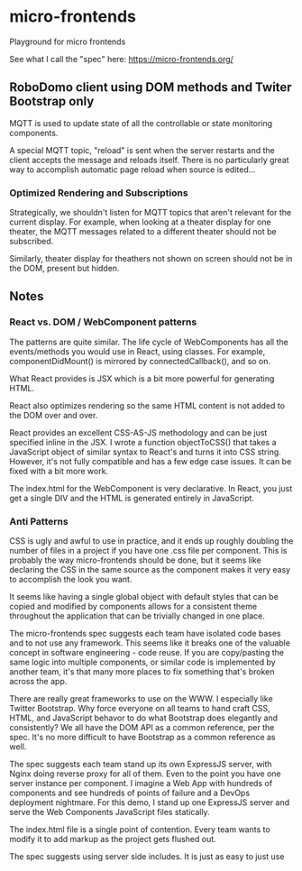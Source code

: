 # micro-frontends
Playground for micro frontends

See what I call the "spec" here:
    https://micro-frontends.org/

## RoboDomo client using DOM methods and Twiter Bootstrap only

MQTT is used to update state of all the controllable or state monitoring components.

A special MQTT topic, "reload" is sent when the server restarts and the client accepts the message and reloads itself.  There is no particularly great way to accomplish automatic page reload when source is edited...


### Optimized Rendering and Subscriptions

Strategically, we shouldn't listen for MQTT topics that aren't relevant for the current display.  For example, when looking at a theater display for one theater, the MQTT messages related to a different theater should not be subscribed.  

Similarly, theater display for theathers not shown on screen should not be in the DOM, present but hidden.

## Notes

### React vs. DOM / WebComponent patterns

The patterns are quite similar.  The life cycle of WebComponents has all the events/methods you would use in React, using classes.  For example, componentDidMount() is mirrored by connectedCallback(), and so on.

What React provides is JSX which is a bit more powerful for generating HTML.  

React also optimizes rendering so the same HTML content is not added to the DOM over and over.  

React provides an excellent CSS-AS-JS methodology and can be just specified inline in the JSX.  I wrote a function objectToCSS() that takes a JavaScript object of similar syntax to React's and turns it into CSS string.  However, it's not fully compatible and has a few edge case issues.  It can be fixed with a bit more work.

The index.html for the WebComponent is very declarative.  In React, you just get a single DIV and the HTML is generated entirely in JavaScript.

### Anti Patterns

CSS is ugly and awful to use in practice, and it ends up roughly doubling the number of files in a project if you have one .css file per component.  This is probably the way micro-frontends should be done, but it seems like declaring the CSS in the same source as the component makes it very easy to accomplish the look you want.  

It seems like having a single global object with default styles that can be copied and modified by components allows for a  consistent theme throughout the application that can be trivially changed in one place.

The micro-frontends spec suggests each team have isolated code bases and to not use any framework.  This seems like it breaks one of the valuable concept in software engineering - code reuse.  If you are copy/pasting the same logic into multiple components, or similar code is implemented by another team, it's that many more places to fix something that's broken across the app.

There are really great frameworks to use on the WWW.  I especially like Twitter Bootstrap.  Why force everyone on all teams to hand craft CSS, HTML,  and JavaScript behavor to do what Bootstrap does elegantly and consistently?  We all have the DOM API as a common reference, per the spec.  It's no more difficult to have Bootstrap as a common reference as well.

The spec suggests each team stand up its own ExpressJS server, with Nginx doing reverse proxy for all of them.  Even to the point you have one server instance per component.  I imagine a Web App with hundreds of components and see hundreds of points of failure and a DevOps deployment nightmare.  For this demo, I stand up one ExpressJS server and serve the Web Components JavaScript files statically.

The index.html file is a single point of contention.  Every team wants to modify it to add markup as the project gets flushed out.

The spec suggests using server side includes.  It is just as easy to just use <script> tags to load in JavaScript and use the declarative WebComponents HTML syntax within HTML.

MQTT is a pain point for the spec.  I implemented a single MQTT singleton with appropriate methods to publish, subscribe, and unsubscribe.  An application with 100 components using MQTT should not need 100 instances of MQTT.  What it should require is potentially 100 subscriptions, which is exactly what MQTT is meant to do.

Using the DOM API encourages the modification/enhancement of built in objects using the prototype of the base class.  For example, I would like to add Object.prototype.toCSS() method that takes the object and converts it to a styntactically correct string for use in HTML.

### GOTCHAs

* Conditional/dynamic rendering of components requires deeper knowledge of the components by the renderer.  This seems to break the spirit of the micro frontend pattern.  Specifically, the UI for RoboDomo is driven by a JSON configuration and (for example) the types and attributes of tiles for dashboard need to be known by the dashboard renderer.

* Namespacing was a pattern we got rid of along the way, but now becomes important again.  There are name collisions for CSS, for any global variables, for localStorage keys, and so on.  Also to be considered is the hash on a URL.

* Localization should be done by a common library, not implemented for every component.

* Expressiveness is the reason why the SPA frameworks are used.  The DOM API is powerful, but it is more difficult to use in an expressive manner.  Consider message passing between components being done as CustomEvents vs. plain old callbacks or EventEmitter (callbacks).

* React's JS as CSS implementaiion is clean and nice to use.  Typing CSS strings is ugly.  Using something like SASS is even uglier.

* Tooling is much better for JSX.  Editor plugins, syntax highlighting, etc.  Some do not recognize custom elements at all.

* Care is taken in frameworks like React and others to avoid memory leaks.  A memory leak may happen, for examople, if a bound listener is not unbound when its element is destroyed.  This could happen a lot if innerHTML is updated using an element that replaces on with a listener. See https://nolanlawson.com/2020/02/19/fixing-memory-leaks-in-web-applications/

* In a decently complex application, it's likely that innerHTML of innerHTML of innerHTML ... is going to be re-rendered far more often than you'd like. 

* Passing Objects to custom components is tricky.  You have to use ```attribute='${JSON.stringify(o)}'```.

* Event bubble/propagation has unexpected consequences for components developed by another team.
